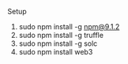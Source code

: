 Setup
1. sudo npm install -g npm@9.1.2
2. sudo npm install -g truffle
3. sudo npm install -g solc <br />
4. sudo npm install web3
